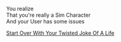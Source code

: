 You realize  
That you're really a Sim Character  
And your User has some issues  

[Start Over With Your Twisted Joke Of A Life](../wake_up.md)